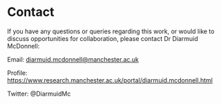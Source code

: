 # Contact

If you have any questions or queries regarding this work, or would like to discuss opportunities for collaboration, please contact Dr Diarmuid McDonnell:

Email: diarmuid.mcdonnell@manchester.ac.uk

Profile: https://www.research.manchester.ac.uk/portal/diarmuid.mcdonnell.html

Twitter: @DiarmuidMc